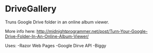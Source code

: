 DriveGallery
============

Truns Google Drive folder in an online album viewer.

More info here: http://midnightprogrammer.net/post/Turn-Your-Google-Drive-Folder-In-An-Online-Album-Viewer/

Uses:
-Razor Web Pages
-Google Dirve API
-Biggy
